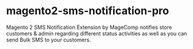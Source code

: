# magento2-sms-notification-pro
Magento 2 SMS Notification Extension by MageComp notifies store customers &amp; admin regarding different status activities as well as you can send Bulk SMS to your customers.
